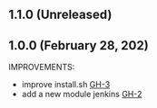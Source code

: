 ## 1.1.0 (Unreleased)
## 1.0.0 (February 28, 202)

IMPROVEMENTS:

- improve install.sh [GH-3]( https://github.com/terraform-alicloud-modules/terraform-alicloud-jenkins/pull/3)
- add a new module jenkins [GH-2]( https://github.com/terraform-alicloud-modules/terraform-alicloud-jenkins/pull/2)
